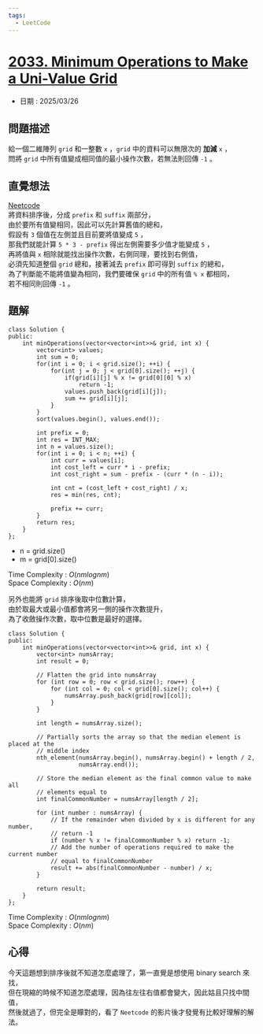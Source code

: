 ```yaml
---
tags:
  - LeetCode
---
```


# [2033. Minimum Operations to Make a Uni-Value Grid](https://leetcode.com/problems/minimum-operations-to-make-a-uni-value-grid/description/)  

+ 日期 : 2025/03/26  

## 問題描述  

給一個二維陣列 `grid` 和一整數 `x` ，`grid` 中的資料可以無限次的 **加減** `x` ，  
問將 `grid` 中所有值變成相同值的最小操作次數，若無法則回傳 `-1` 。  

## 直覺想法  

[Neetcode](https://www.youtube.com/watch?v=2LfVNDlx8mY)  
將資料排序後，分成 `prefix` 和 `suffix` 兩部分，  
由於要所有值變相同，因此可以先計算舊值的總和，  
假設有 `3` 個值在左側並且目前要將值變成 `5` ，  
那我們就能計算 `5 * 3 - prefix` 得出左側需要多少值才能變成 `5` ，  
再將值與 `x` 相除就能找出操作次數，右側同理，要找到右側值，  
必須先知道整個 `grid` 總和，接著減去 `prefix` 即可得到 `suffix` 的總和，  
為了判斷能不能將值變為相同，我們要確保 `grid` 中的所有值 `% x` 都相同，  
若不相同則回傳 `-1` 。  

## 題解  

```cpp=
class Solution {
public:
    int minOperations(vector<vector<int>>& grid, int x) {
        vector<int> values;
        int sum = 0;
        for(int i = 0; i < grid.size(); ++i) {
            for(int j = 0; j < grid[0].size(); ++j) {
                if(grid[i][j] % x != grid[0][0] % x)
                    return -1;
                values.push_back(grid[i][j]);
                sum += grid[i][j];
            }
        }
        sort(values.begin(), values.end());

        int prefix = 0;
        int res = INT_MAX;
        int n = values.size();
        for(int i = 0; i < n; ++i) {
            int curr = values[i];
            int cost_left = curr * i - prefix;
            int cost_right = sum - prefix - (curr * (n - i));

            int cnt = (cost_left + cost_right) / x;
            res = min(res, cnt);

            prefix += curr;
        }
        return res;
    }
};
```

+ n = grid.size()  
+ m = grid[0].size()  

Time Complexity : $O(nmlognm)$  
Space Complexity : $O(nm)$  

另外也能將 `grid` 排序後取中位數計算，  
由於取最大或最小值都會將另一側的操作次數提升，  
為了收斂操作次數，取中位數是最好的選擇。  

```cpp=
class Solution {
public:
    int minOperations(vector<vector<int>>& grid, int x) {
        vector<int> numsArray;
        int result = 0;

        // Flatten the grid into numsArray
        for (int row = 0; row < grid.size(); row++) {
            for (int col = 0; col < grid[0].size(); col++) {
                numsArray.push_back(grid[row][col]);
            }
        }

        int length = numsArray.size();

        // Partially sorts the array so that the median element is placed at the
        // middle index
        nth_element(numsArray.begin(), numsArray.begin() + length / 2,
                    numsArray.end());

        // Store the median element as the final common value to make all
        // elements equal to
        int finalCommonNumber = numsArray[length / 2];

        for (int number : numsArray) {
            // If the remainder when divided by x is different for any number,
            // return -1
            if (number % x != finalCommonNumber % x) return -1;
            // Add the number of operations required to make the current number
            // equal to finalCommonNumber
            result += abs(finalCommonNumber - number) / x;
        }

        return result;
    }
};
```

Time Complexity : $O(nmlognm)$  
Space Complexity : $O(nm)$  

## 心得  

今天這題想到排序後就不知道怎麼處理了，第一直覺是想使用 binary search 來找，  
但在現縮的時候不知道怎麼處理，因為往左往右值都會變大，因此姑且只找中間值，  
然後就過了，但完全是矇對的，看了 `Neetcode` 的影片後才發覺有比較好理解的解法。  
